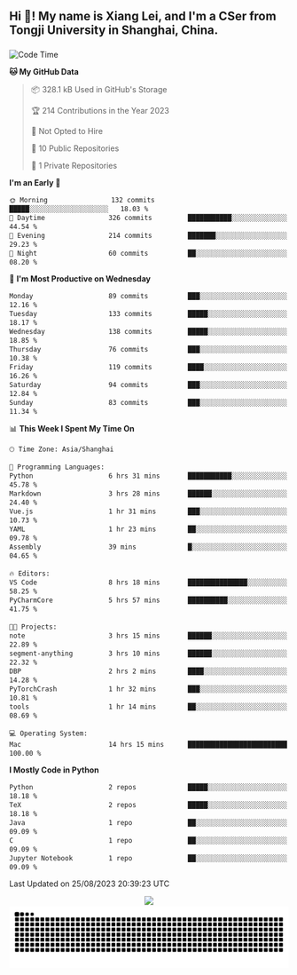<h2 align="left">Hi 👋! My name is Xiang Lei, and I'm a CSer from Tongji University in Shanghai, China.</h2>

###

<!--START_SECTION:waka-->
![Code Time](http://img.shields.io/badge/Code%20Time-158%20hrs%2041%20mins-blue)

**🐱 My GitHub Data** 

> 📦 328.1 kB Used in GitHub's Storage 
 > 
> 🏆 214 Contributions in the Year 2023
 > 
> 🚫 Not Opted to Hire
 > 
> 📜 10 Public Repositories 
 > 
> 🔑 1 Private Repositories 
 > 
**I'm an Early 🐤** 

```text
🌞 Morning                132 commits         █████░░░░░░░░░░░░░░░░░░░░   18.03 % 
🌆 Daytime                326 commits         ███████████░░░░░░░░░░░░░░   44.54 % 
🌃 Evening                214 commits         ███████░░░░░░░░░░░░░░░░░░   29.23 % 
🌙 Night                  60 commits          ██░░░░░░░░░░░░░░░░░░░░░░░   08.20 % 
```
📅 **I'm Most Productive on Wednesday** 

```text
Monday                   89 commits          ███░░░░░░░░░░░░░░░░░░░░░░   12.16 % 
Tuesday                  133 commits         █████░░░░░░░░░░░░░░░░░░░░   18.17 % 
Wednesday                138 commits         █████░░░░░░░░░░░░░░░░░░░░   18.85 % 
Thursday                 76 commits          ███░░░░░░░░░░░░░░░░░░░░░░   10.38 % 
Friday                   119 commits         ████░░░░░░░░░░░░░░░░░░░░░   16.26 % 
Saturday                 94 commits          ███░░░░░░░░░░░░░░░░░░░░░░   12.84 % 
Sunday                   83 commits          ███░░░░░░░░░░░░░░░░░░░░░░   11.34 % 
```


📊 **This Week I Spent My Time On** 

```text
🕑︎ Time Zone: Asia/Shanghai

💬 Programming Languages: 
Python                   6 hrs 31 mins       ███████████░░░░░░░░░░░░░░   45.78 % 
Markdown                 3 hrs 28 mins       ██████░░░░░░░░░░░░░░░░░░░   24.40 % 
Vue.js                   1 hr 31 mins        ███░░░░░░░░░░░░░░░░░░░░░░   10.73 % 
YAML                     1 hr 23 mins        ██░░░░░░░░░░░░░░░░░░░░░░░   09.78 % 
Assembly                 39 mins             █░░░░░░░░░░░░░░░░░░░░░░░░   04.65 % 

🔥 Editors: 
VS Code                  8 hrs 18 mins       ███████████████░░░░░░░░░░   58.25 % 
PyCharmCore              5 hrs 57 mins       ██████████░░░░░░░░░░░░░░░   41.75 % 

🐱‍💻 Projects: 
note                     3 hrs 15 mins       ██████░░░░░░░░░░░░░░░░░░░   22.89 % 
segment-anything         3 hrs 10 mins       ██████░░░░░░░░░░░░░░░░░░░   22.32 % 
DBP                      2 hrs 2 mins        ████░░░░░░░░░░░░░░░░░░░░░   14.28 % 
PyTorchCrash             1 hr 32 mins        ███░░░░░░░░░░░░░░░░░░░░░░   10.81 % 
tools                    1 hr 14 mins        ██░░░░░░░░░░░░░░░░░░░░░░░   08.69 % 

💻 Operating System: 
Mac                      14 hrs 15 mins      █████████████████████████   100.00 % 
```

**I Mostly Code in Python** 

```text
Python                   2 repos             █████░░░░░░░░░░░░░░░░░░░░   18.18 % 
TeX                      2 repos             █████░░░░░░░░░░░░░░░░░░░░   18.18 % 
Java                     1 repo              ██░░░░░░░░░░░░░░░░░░░░░░░   09.09 % 
C                        1 repo              ██░░░░░░░░░░░░░░░░░░░░░░░   09.09 % 
Jupyter Notebook         1 repo              ██░░░░░░░░░░░░░░░░░░░░░░░   09.09 % 
```




 Last Updated on 25/08/2023 20:39:23 UTC
<!--END_SECTION:waka-->

<div align="center">
  <img src="https://github-readme-stats.vercel.app/api?username=Lei00764&show_icons=true&theme=radical" />
 </div>

 <div align="center">

<picture>
  <source media="(prefers-color-scheme: dark)" srcset="https://raw.githubusercontent.com/Lei00764/Lei00764/output/github-contribution-grid-snake-dark.svg">
  <source media="(prefers-color-scheme: light)" srcset="https://raw.githubusercontent.com/Lei00764/Lei00764/output/github-contribution-grid-snake.svg">
  <img alt="github contribution grid snake animation" src="https://raw.githubusercontent.com/Lei00764/Lei00764/output/github-contribution-grid-snake.svg">
</picture>

</div>




